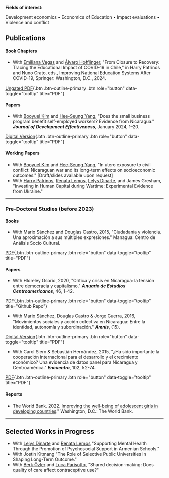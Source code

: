 **Fields of interest:** 

Development economics • Economics of Education • Impact evaluations • Violence and conflict

## Publications

#### Book Chapters
- With [Emiliana Vegas](https://www.emilianavegas.com/) and [Álvaro Hofflinger](https://alvarohofflinger.com/), "From Closure to Recovery: Tracing the Educational Impact of COVID-19 in Chile," in Harry Patrinos and Nuno Crato, eds., Improving National Education Systems After COVID-19, Springer: Washington, D.C., 2024. 

[Ungated PDF](../files/pdfs/vegas_et_al_2024_chile.pdf){.btn .btn-outline-primary .btn role="button" data-toggle="tooltip" title="PDF"}

#### Papers
- With [Booyuel Kim](https://sites.google.com/site/booyuelkim/home) and [Hee-Seung Yang](https://sites.google.com/site/heeseungyang/), "Does the small business program benefit self-employed workers? Evidence from Nicaragua." *__Journal of Development Effectiveness__*, January 2024, 1–20. 

[Digital Version](https://www.tandfonline.com/doi/full/10.1080/19439342.2023.2300138#:~:text=Using%20data%20from%20three%20rounds,%2Demployed%20workers'%20earnings%20overall.){.btn .btn-outline-primary .btn role="button" data-toggle="tooltip" title="PDF"}

#### Working Papers
- With [Booyuel Kim](https://sites.google.com/site/booyuelkim/home) and [Hee-Seung Yang](https://sites.google.com/site/heeseungyang/), "In utero exposure to civil conflict: Nicaraguan war and its long-term effects on socioeconomic outcomes." [Draft/slides available upon request]
- With [Harry Patrinos](https://hpatrinos.com/), [Renata Lemos](https://renatalemos.com/), [Lelys Dinarte](https://sites.google.com/view/lelys-dinarte/home), and James Gresham, "Investing in Human Capital during Wartime: Experimental Evidence from Ukraine."

---

### Pre-Doctoral Studies (before 2023)

#### Books
- With Mario Sánchez and Douglas Castro, 2015, "Ciudadanía y violencia. Una aproximación a sus múltiples expresiones." Managua: Centro de Análisis Socio Cultural.

[PDF](http://biblioteca.clacso.edu.ar/Nicaragua/casc-uca/20150313124733/Ciudadania-y-violencia.pdf){.btn .btn-outline-primary .btn role="button" data-toggle="tooltip" title="PDF"}

#### Papers
- With Hloreley Osorio, 2020, "Crítica y crisis en Nicaragua: la tensión entre democracia y capitalismo." *__Anuario de Estudios Centroamericanos__*, 46, 1-42. 

[PDF](https://revistas.ucr.ac.cr/index.php/anuario/article/view/45081){.btn .btn-outline-primary .btn role="button" data-toggle="tooltip" title="Github Repo"}

- With Mario Sánchez, Douglas Castro & Jorge Guerra, 2016, "Movimientos sociales y acción colectiva en Nicaragua: Entre la identidad, autonomía y subordinación." *__Amnis__*, (15). 

[Digital Version](https://amnis.revues.org/2813){.btn .btn-outline-primary .btn role="button" data-toggle="tooltip" title="PDF"}

- With Carol Siero & Sebastián Hernández, 2015, "¿Ha sido importante la cooperación internacional para el desarrollo y el crecimiento económico? Una evidencia de datos panel para Nicaragua y Centroamérica." *__Encuentro__*, 102, 52-74. 

[PDF](https://revistasnicaragua.cnu.edu.ni/index.php/encuentro/article/view/2817){.btn .btn-outline-primary .btn role="button" data-toggle="tooltip" title="PDF"}


#### Reports
- The World Bank. 2022. [Improving the well-being of adolescent girls in developing countries](https://documents1.worldbank.org/curated/en/099025312242111019/pdf/P1699940bcc13001a083820804f74e8151b.pdf)." Washington, D.C.: The World Bank.

---

## Selected Works in Progress

- With [Lelys Dinarte](https://sites.google.com/view/lelys-dinarte/home) and [Renata Lemos](https://renatalemos.com/) "Supporting Mental Health Through the Promotion of Psychosocial Support in Armenian Schools."
- With Jostin Kitmang "The Role of Selective Public Universities in Shaping Long-Term Outcome."
- With [Berk Özler](https://sites.google.com/site/decrgberkozler/home) and [Luca Parisotto](https://sites.google.com/view/lucaparisotto/home), "Shared decision-making: Does quality of care affect contraceptive use?"

